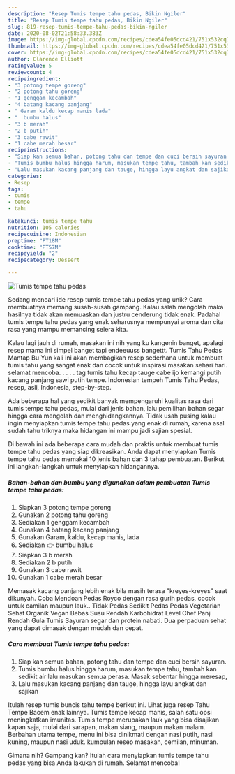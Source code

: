 ```yaml
---
description: "Resep Tumis tempe tahu pedas, Bikin Ngiler"
title: "Resep Tumis tempe tahu pedas, Bikin Ngiler"
slug: 819-resep-tumis-tempe-tahu-pedas-bikin-ngiler
date: 2020-08-02T21:58:33.383Z
image: https://img-global.cpcdn.com/recipes/cdea54fe05dcd421/751x532cq70/tumis-tempe-tahu-pedas-foto-resep-utama.jpg
thumbnail: https://img-global.cpcdn.com/recipes/cdea54fe05dcd421/751x532cq70/tumis-tempe-tahu-pedas-foto-resep-utama.jpg
cover: https://img-global.cpcdn.com/recipes/cdea54fe05dcd421/751x532cq70/tumis-tempe-tahu-pedas-foto-resep-utama.jpg
author: Clarence Elliott
ratingvalue: 5
reviewcount: 4
recipeingredient:
- "3 potong tempe goreng"
- "2 potong tahu goreng"
- "1 genggam kecambah"
- "4 batang kacang panjang"
- " Garam kaldu kecap manis lada"
- "  bumbu halus"
- "3 b merah"
- "2 b putih"
- "3 cabe rawit"
- "1 cabe merah besar"
recipeinstructions:
- "Siap kan semua bahan, potong tahu dan tempe dan cuci bersih sayuran."
- "Tumis bumbu halus hingga harum, masukan tempe tahu, tambah kan sedikit air lalu masukan semua perasa. Masak sebentar hingga meresap,"
- "Lalu masukan kacang panjang dan tauge, hingga layu angkat dan sajikan"
categories:
- Resep
tags:
- tumis
- tempe
- tahu

katakunci: tumis tempe tahu 
nutrition: 105 calories
recipecuisine: Indonesian
preptime: "PT18M"
cooktime: "PT57M"
recipeyield: "2"
recipecategory: Dessert

---
```



![Tumis tempe tahu pedas](https://img-global.cpcdn.com/recipes/cdea54fe05dcd421/751x532cq70/tumis-tempe-tahu-pedas-foto-resep-utama.jpg)

Sedang mencari ide resep tumis tempe tahu pedas yang unik? Cara membuatnya memang susah-susah gampang. Kalau salah mengolah maka hasilnya tidak akan memuaskan dan justru cenderung tidak enak. Padahal tumis tempe tahu pedas yang enak seharusnya mempunyai aroma dan cita rasa yang mampu memancing selera kita.

Kalau lagi jauh di rumah, masakan ini nih yang ku kangenin banget, apalagi resep mama ini simpel banget tapi endeeuuss bangettt. Tumis Tahu Pedas Mantap Bu Yun kali ini akan membagikan resep sederhana untuk membuat tumis tahu yang sangat enak dan cocok untuk inspirasi masakan sehari hari. selamat mencoba. . . . . tag tumis tahu kecap tauge cabe ijo kemangi putih kacang panjang sawi putih tempe. Indonesian tempeh Tumis Tahu Pedas, resep, asli, Indonesia, step-by-step.

Ada beberapa hal yang sedikit banyak mempengaruhi kualitas rasa dari tumis tempe tahu pedas, mulai dari jenis bahan, lalu pemilihan bahan segar hingga cara mengolah dan menghidangkannya. Tidak usah pusing kalau ingin menyiapkan tumis tempe tahu pedas yang enak di rumah, karena asal sudah tahu triknya maka hidangan ini mampu jadi sajian spesial.


Di bawah ini ada beberapa cara mudah dan praktis untuk membuat tumis tempe tahu pedas yang siap dikreasikan. Anda dapat menyiapkan Tumis tempe tahu pedas memakai 10 jenis bahan dan 3 tahap pembuatan. Berikut ini langkah-langkah untuk menyiapkan hidangannya.

<!--inarticleads1-->

##### Bahan-bahan dan bumbu yang digunakan dalam pembuatan Tumis tempe tahu pedas:

1. Siapkan 3 potong tempe goreng
1. Gunakan 2 potong tahu goreng
1. Sediakan 1 genggam kecambah
1. Gunakan 4 batang kacang panjang
1. Gunakan  Garam, kaldu, kecap manis, lada
1. Sediakan  👉 bumbu halus
1. Siapkan 3 b merah
1. Sediakan 2 b putih
1. Gunakan 3 cabe rawit
1. Gunakan 1 cabe merah besar


Memasak kacang panjang lebih enak bila masih terasa &#34;kreyes-kreyes&#34; saat dikunyah. Coba Mendoan Pedas Royco dengan rasa gurih pedas, cocok untuk camilan maupun lauk.. Tidak Pedas Sedikit Pedas Pedas Vegetarian Sehat Organik Vegan Bebas Susu Rendah Karbohidrat Level Chef Panji Rendah Gula Tumis Sayuran segar dan protein nabati. Dua perpaduan sehat yang dapat dimasak dengan mudah dan cepat. 

<!--inarticleads2-->

##### Cara membuat Tumis tempe tahu pedas:

1. Siap kan semua bahan, potong tahu dan tempe dan cuci bersih sayuran.
1. Tumis bumbu halus hingga harum, masukan tempe tahu, tambah kan sedikit air lalu masukan semua perasa. Masak sebentar hingga meresap,
1. Lalu masukan kacang panjang dan tauge, hingga layu angkat dan sajikan


Itulah resep tumis buncis tahu tempe berikut ini. Lihat juga resep Tahu Tempe Bacem enak lainnya. Tumis tempe kecap manis, salah satu opsi meningkatkan imunitas. Tumis tempe merupakan lauk yang bisa disajikan kapan saja, mulai dari sarapan, makan siang, maupun makan malam. Berbahan utama tempe, menu ini bisa dinikmati dengan nasi putih, nasi kuning, maupun nasi uduk. kumpulan resep masakan, cemilan, minuman. 

Gimana nih? Gampang kan? Itulah cara menyiapkan tumis tempe tahu pedas yang bisa Anda lakukan di rumah. Selamat mencoba!
